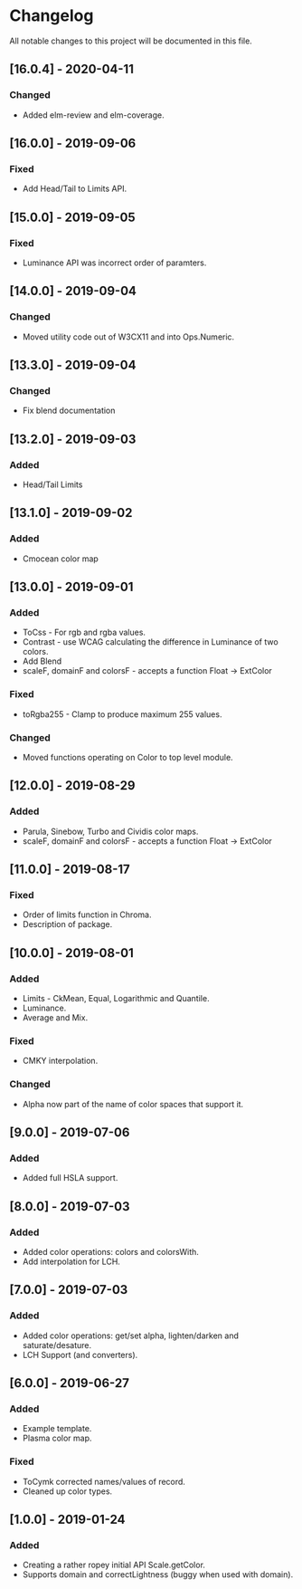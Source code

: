 # Changelog
All notable changes to this project will be documented in this file.

## [16.0.4] - 2020-04-11
### Changed
- Added elm-review and elm-coverage. 

## [16.0.0] - 2019-09-06
### Fixed
- Add Head/Tail to Limits API. 

## [15.0.0] - 2019-09-05
### Fixed
- Luminance API was incorrect order of paramters. 

## [14.0.0] - 2019-09-04
### Changed
- Moved utility code out of W3CX11 and into Ops.Numeric. 

## [13.3.0] - 2019-09-04
### Changed
- Fix blend documentation 

## [13.2.0] - 2019-09-03
### Added
- Head/Tail Limits 

## [13.1.0] - 2019-09-02
### Added
- Cmocean color map 

## [13.0.0] - 2019-09-01
### Added
- ToCss - For rgb and rgba values.
- Contrast - use WCAG calculating the difference in Luminance of two colors.
- Add Blend
- scaleF, domainF and colorsF - accepts a function Float -> ExtColor
### Fixed
- toRgba255 - Clamp to produce maximum 255 values.
### Changed
- Moved functions operating on Color to top level module.

## [12.0.0] - 2019-08-29
### Added
- Parula, Sinebow, Turbo and Cividis color maps.
- scaleF, domainF and colorsF - accepts a function Float -> ExtColor

## [11.0.0] - 2019-08-17
### Fixed
- Order of limits function in Chroma.
- Description of package.

## [10.0.0] - 2019-08-01
### Added
- Limits - CkMean, Equal, Logarithmic and Quantile.
- Luminance.
- Average and Mix.
### Fixed
- CMKY interpolation.
### Changed
- Alpha now part of the name of color spaces that support it.  

## [9.0.0] - 2019-07-06
### Added
- Added full HSLA support. 

## [8.0.0] - 2019-07-03
### Added
- Added color operations: colors and colorsWith.
- Add interpolation for LCH.

## [7.0.0] - 2019-07-03
### Added
- Added color operations: get/set alpha, lighten/darken and saturate/desature.
- LCH Support (and converters).

## [6.0.0] - 2019-06-27
### Added
- Example template.
- Plasma color map.

### Fixed
- ToCymk corrected names/values of record.
- Cleaned up color types.

## [1.0.0] - 2019-01-24
### Added
- Creating a rather ropey initial API Scale.getColor.
- Supports domain and correctLightness (buggy when used with domain).
